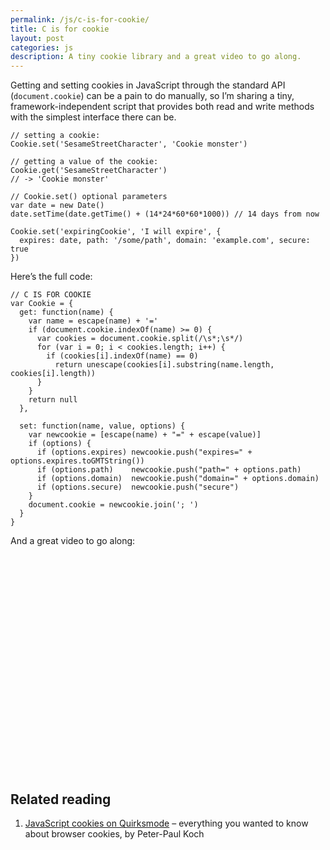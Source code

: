 ```yaml
---
permalink: /js/c-is-for-cookie/
title: C is for cookie
layout: post
categories: js
description: A tiny cookie library and a great video to go along.
---
```


Getting and setting cookies in JavaScript through the standard API (`document.cookie`) can be a pain to do manually, so I’m sharing a tiny, framework-independent script that provides both read and write methods with the simplest interface there can be.

    // setting a cookie:
    Cookie.set('SesameStreetCharacter', 'Cookie monster')
    
    // getting a value of the cookie:
    Cookie.get('SesameStreetCharacter')
    // -> 'Cookie monster'
    
    // Cookie.set() optional parameters
    var date = new Date()
    date.setTime(date.getTime() + (14*24*60*60*1000)) // 14 days from now
    
    Cookie.set('expiringCookie', 'I will expire', {
      expires: date, path: '/some/path', domain: 'example.com', secure: true
    })

Here’s the full code:

    // C IS FOR COOKIE
    var Cookie = {
      get: function(name) {
        var name = escape(name) + '='
        if (document.cookie.indexOf(name) >= 0) {
          var cookies = document.cookie.split(/\s*;\s*/)
          for (var i = 0; i < cookies.length; i++) {
            if (cookies[i].indexOf(name) == 0)
              return unescape(cookies[i].substring(name.length, cookies[i].length))
          }
        }
        return null
      },
    
      set: function(name, value, options) {
        var newcookie = [escape(name) + "=" + escape(value)]
        if (options) {
          if (options.expires) newcookie.push("expires=" + options.expires.toGMTString())
          if (options.path)    newcookie.push("path=" + options.path)
          if (options.domain)  newcookie.push("domain=" + options.domain)
          if (options.secure)  newcookie.push("secure")
        }
        document.cookie = newcookie.join('; ')
      }
    }

And a great video to go along:

<object height="349" width="425">
  <param name="movie" value="http://www.youtube.com/v/BovQyphS8kA&amp;hl=en&amp;fs=1&amp;rel=0&amp;border=1"></param>
  <param name="allowFullScreen" value="true"></param>
  <embed allowfullscreen="true" type="application/x-shockwave-flash" src="http://www.youtube.com/v/BovQyphS8kA&amp;hl=en&amp;fs=1&amp;rel=0&amp;border=1" height="349" width="425"></embed>
</object>

## Related reading

1. [JavaScript cookies on Quirksmode][1] – everything you wanted to know about browser cookies, by Peter-Paul Koch


[1]: http://www.quirksmode.org/js/cookies.html
